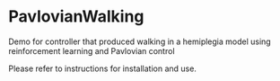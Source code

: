 # PavlovianWalking
Demo for controller that produced walking in a hemiplegia model using reinforcement learning and Pavlovian control

Please refer to instructions for installation and use.
